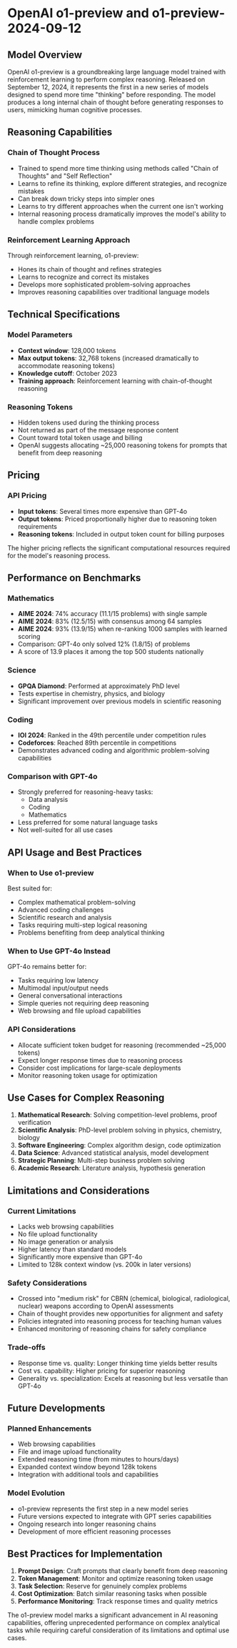# OpenAI o1-preview and o1-preview-2024-09-12

## Model Overview

OpenAI o1-preview is a groundbreaking large language model trained with reinforcement learning to perform complex reasoning. Released on September 12, 2024, it represents the first in a new series of models designed to spend more time "thinking" before responding. The model produces a long internal chain of thought before generating responses to users, mimicking human cognitive processes.

## Reasoning Capabilities

### Chain of Thought Process
- Trained to spend more time thinking using methods called "Chain of Thoughts" and "Self Reflection"
- Learns to refine its thinking, explore different strategies, and recognize mistakes
- Can break down tricky steps into simpler ones
- Learns to try different approaches when the current one isn't working
- Internal reasoning process dramatically improves the model's ability to handle complex problems

### Reinforcement Learning Approach
Through reinforcement learning, o1-preview:
- Hones its chain of thought and refines strategies
- Learns to recognize and correct its mistakes
- Develops more sophisticated problem-solving approaches
- Improves reasoning capabilities over traditional language models

## Technical Specifications

### Model Parameters
- **Context window**: 128,000 tokens
- **Max output tokens**: 32,768 tokens (increased dramatically to accommodate reasoning tokens)
- **Knowledge cutoff**: October 2023
- **Training approach**: Reinforcement learning with chain-of-thought reasoning

### Reasoning Tokens
- Hidden tokens used during the thinking process
- Not returned as part of the message response content
- Count toward total token usage and billing
- OpenAI suggests allocating ~25,000 reasoning tokens for prompts that benefit from deep reasoning

## Pricing

### API Pricing
- **Input tokens**: Several times more expensive than GPT-4o
- **Output tokens**: Priced proportionally higher due to reasoning token requirements
- **Reasoning tokens**: Included in output token count for billing purposes

The higher pricing reflects the significant computational resources required for the model's reasoning process.

## Performance on Benchmarks

### Mathematics
- **AIME 2024**: 74% accuracy (11.1/15 problems) with single sample
- **AIME 2024**: 83% (12.5/15) with consensus among 64 samples
- **AIME 2024**: 93% (13.9/15) when re-ranking 1000 samples with learned scoring
- Comparison: GPT-4o only solved 12% (1.8/15) of problems
- A score of 13.9 places it among the top 500 students nationally

### Science
- **GPQA Diamond**: Performed at approximately PhD level
- Tests expertise in chemistry, physics, and biology
- Significant improvement over previous models in scientific reasoning

### Coding
- **IOI 2024**: Ranked in the 49th percentile under competition rules
- **Codeforces**: Reached 89th percentile in competitions
- Demonstrates advanced coding and algorithmic problem-solving capabilities

### Comparison with GPT-4o
- Strongly preferred for reasoning-heavy tasks:
  - Data analysis
  - Coding
  - Mathematics
- Less preferred for some natural language tasks
- Not well-suited for all use cases

## API Usage and Best Practices

### When to Use o1-preview
Best suited for:
- Complex mathematical problem-solving
- Advanced coding challenges
- Scientific research and analysis
- Tasks requiring multi-step logical reasoning
- Problems benefiting from deep analytical thinking

### When to Use GPT-4o Instead
GPT-4o remains better for:
- Tasks requiring low latency
- Multimodal input/output needs
- General conversational interactions
- Simple queries not requiring deep reasoning
- Web browsing and file upload capabilities

### API Considerations
- Allocate sufficient token budget for reasoning (recommended ~25,000 tokens)
- Expect longer response times due to reasoning process
- Consider cost implications for large-scale deployments
- Monitor reasoning token usage for optimization

## Use Cases for Complex Reasoning

1. **Mathematical Research**: Solving competition-level problems, proof verification
2. **Scientific Analysis**: PhD-level problem solving in physics, chemistry, biology
3. **Software Engineering**: Complex algorithm design, code optimization
4. **Data Science**: Advanced statistical analysis, model development
5. **Strategic Planning**: Multi-step business problem solving
6. **Academic Research**: Literature analysis, hypothesis generation

## Limitations and Considerations

### Current Limitations
- Lacks web browsing capabilities
- No file upload functionality
- No image generation or analysis
- Higher latency than standard models
- Significantly more expensive than GPT-4o
- Limited to 128k context window (vs. 200k in later versions)

### Safety Considerations
- Crossed into "medium risk" for CBRN (chemical, biological, radiological, nuclear) weapons according to OpenAI assessments
- Chain of thought provides new opportunities for alignment and safety
- Policies integrated into reasoning process for teaching human values
- Enhanced monitoring of reasoning chains for safety compliance

### Trade-offs
- Response time vs. quality: Longer thinking time yields better results
- Cost vs. capability: Higher pricing for superior reasoning
- Generality vs. specialization: Excels at reasoning but less versatile than GPT-4o

## Future Developments

### Planned Enhancements
- Web browsing capabilities
- File and image upload functionality
- Extended reasoning time (from minutes to hours/days)
- Expanded context window beyond 128k tokens
- Integration with additional tools and capabilities

### Model Evolution
- o1-preview represents the first step in a new model series
- Future versions expected to integrate with GPT series capabilities
- Ongoing research into longer reasoning chains
- Development of more efficient reasoning processes

## Best Practices for Implementation

1. **Prompt Design**: Craft prompts that clearly benefit from deep reasoning
2. **Token Management**: Monitor and optimize reasoning token usage
3. **Task Selection**: Reserve for genuinely complex problems
4. **Cost Optimization**: Batch similar reasoning tasks when possible
5. **Performance Monitoring**: Track response times and quality metrics

The o1-preview model marks a significant advancement in AI reasoning capabilities, offering unprecedented performance on complex analytical tasks while requiring careful consideration of its limitations and optimal use cases.